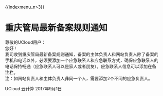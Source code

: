 {{indexmenu_n>3}}

# 重庆管局最新备案规则通知

尊敬的UCloud用户：  
您好！  
我司收到重庆管局最新备案规则通知，备案的主体负责人和网站负责人除了备案的手机和电话以外，必须要添加一个应急联系人和应急联系方式，确保应急联系人的电话保持畅通（应急联系人可以是家人或者朋友）。应急联系人信息可以添加在备注栏。  
注：如网站负责人和主体负责人非同一个人，需要添加2个不同的应急负责人。  

UCloud 云计算 2017年9月1日
